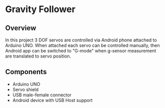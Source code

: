 # Gravity Follower #

## Overview ##

In this project 3 DOF servos are controlled via Android phone attached to Arduino UNO.
When attached each servo can be controlled manually, then Android app can be switched 
to "G-mode" when g-sensor measurement are translated to servo position.

## Components ##

- Arduino UNO
- Servo shield
- USB male-female connector
- Android device with USB Host support
